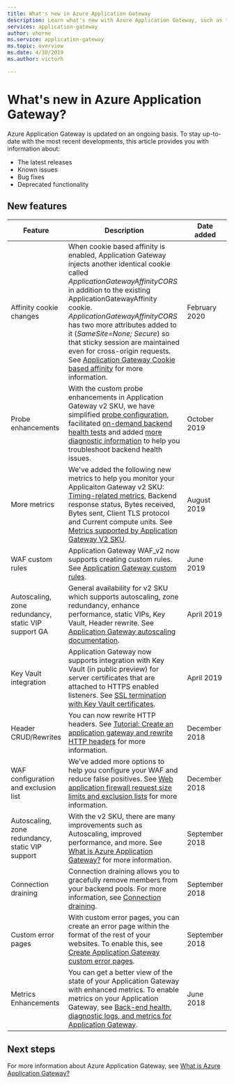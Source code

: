 ```yaml
---
title: What's new in Azure Application Gateway
description: Learn what's new with Azure Application Gateway, such as the latest release notes, known issues, bug fixes, deprecated functionality, and upcoming changes.
services: application-gateway
author: vhorne
ms.service: application-gateway
ms.topic: overview
ms.date: 4/30/2019
ms.author: victorh

---
```

# What's new in Azure Application Gateway?

Azure Application Gateway is updated on an ongoing basis. To stay up-to-date with the most recent developments, this article provides you with information about:

- The latest releases
- Known issues
- Bug fixes
- Deprecated functionality

## New features

|Feature  |Description  |Date added  |
|---------|---------|---------|
|Affinity cookie changes |When cookie based affinity is enabled, Application Gateway injects another identical cookie called *ApplicationGatewayAffinityCORS* in addition to the existing ApplicationGatewayAffinity cookie. *ApplicationGatewayAffinityCORS* has two more attributes added to it (*SameSite=None; Secure*) so that sticky session are maintained even for cross-origin requests. See [Application Gateway Cookie based affinity](configuration-overview.md#cookie-based-affinity) for more information. |February 2020 |
|Probe enhancements |With the custom probe enhancements in Application Gateway v2 SKU, we have simplified [probe configuration](https://docs.microsoft.com/azure/application-gateway/application-gateway-create-probe-portal#create-probe-for-application-gateway-v2-sku), facilitated [on-demand backend health tests](https://docs.microsoft.com/azure/application-gateway/application-gateway-create-probe-portal#test-backend-health-with-the-probe) and added [more diagnostic information](https://docs.microsoft.com/azure/application-gateway/application-gateway-backend-health-troubleshooting#error-messages) to help you troubleshoot backend health issues.  |October 2019 |
|More metrics |We've added the following new metrics to help you monitor your Applicaiton Gateway v2 SKU: [Timing-related metrics](https://docs.microsoft.com/azure/application-gateway/application-gateway-metrics#timing-metrics), Backend response status, Bytes received, Bytes sent, Client TLS protocol and Current compute units. See [Metrics supported by Application Gateway V2 SKU](https://docs.microsoft.com/azure/application-gateway/application-gateway-metrics#metrics-supported-by-application-gateway-v2-sku). |August 2019 |
|WAF custom rules |Application Gateway WAF_v2 now supports creating custom rules. See [Application Gateway custom rules](custom-waf-rules-overview.md). |June 2019 |
|Autoscaling, zone redundancy, static VIP support GA |General availability for v2 SKU which supports autoscaling, zone redundancy, enhance performance, static VIPs, Key Vault, Header rewrite. See [Application Gateway autoscaling documentation](application-gateway-autoscaling-zone-redundant.md). |April 2019 |
|Key Vault integration |Application Gateway now supports integration with Key Vault (in public preview) for server certificates that are attached to HTTPS enabled listeners. See [SSL termination with Key Vault certificates](key-vault-certs.md). |April 2019 |
|Header CRUD/Rewrites     |You can now rewrite HTTP headers. See [Tutorial: Create an application gateway and rewrite HTTP headers](tutorial-http-header-rewrite-powershell.md) for more information.|December 2018|
|WAF configuration and exclusion list     |We’ve added more options to help you configure your WAF and reduce false positives. See [Web application firewall request size limits and exclusion lists](application-gateway-waf-configuration.md) for more information.|December 2018|
|Autoscaling, zone redundancy, static VIP support      |With the v2 SKU, there are many improvements such as Autoscaling, improved performance, and more. See [What is Azure Application Gateway?](overview.md) for more information.|September 2018|
|Connection draining     |Connection draining allows you to gracefully remove members from your backend pools. For more information, see [Connection draining](overview.md#connection-draining).|September 2018|
|Custom error pages     |With custom error pages, you can create an error page within the format of the rest of your websites. To enable this, see [Create Application Gateway custom error pages](custom-error.md).|September 2018|
|Metrics Enhancements     |You can get a better view of the state of your Application Gateway with enhanced metrics. To enable metrics on your Application Gateway, see [Back-end health, diagnostic logs, and metrics for Application Gateway](application-gateway-diagnostics.md).|June 2018|

## Next steps

For more information about Azure Application Gateway, see [What is Azure Application Gateway?](overview.md)
